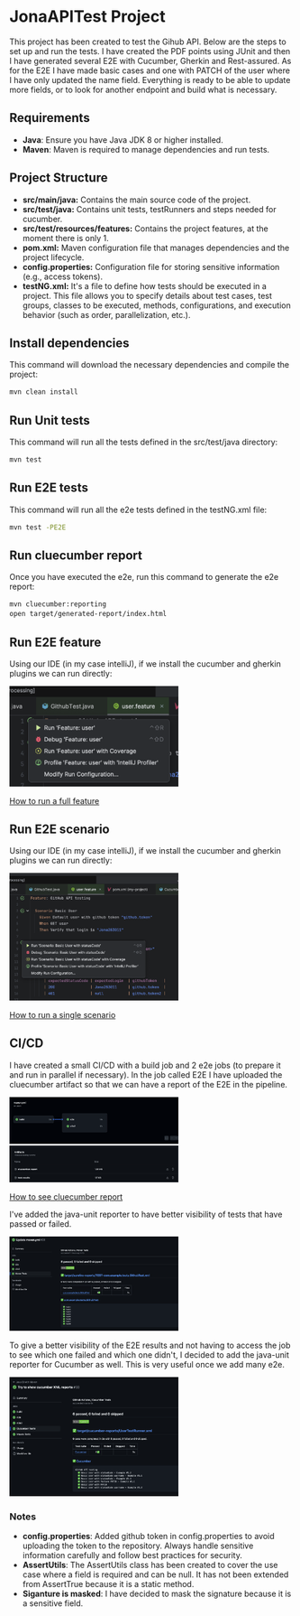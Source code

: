 # JonaAPITest Project

This project has been created to test the Gihub API. Below are the steps to set up and run the tests.
I have created the PDF points using JUnit and then I have generated several E2E with Cucumber, Gherkin and Rest-assured. As for the E2E I have made basic cases and one with PATCH of the user where I have only updated the name field. Everything is ready to be able to update more fields, or to look for another endpoint and build what is necessary.

## Requirements

- **Java**: Ensure you have Java JDK 8 or higher installed.
- **Maven**: Maven is required to manage dependencies and run tests.


## Project Structure

- **src/main/java:** Contains the main source code of the project.
- **src/test/java:** Contains unit tests, testRunners and steps needed for cucumber.
- **src/test/resources/features:** Contains the project features, at the moment there is only 1.
- **pom.xml:** Maven configuration file that manages dependencies and the project lifecycle.
- **config.properties:** Configuration file for storing sensitive information (e.g., access tokens).
- **testNG.xml:** It's a file to define how tests should be executed in a project. This file allows you to specify details about test cases, test groups, classes to be executed, methods, configurations, and execution behavior (such as order, parallelization, etc.).


## Install dependencies
This command will download the necessary dependencies and compile the project:
```bash
mvn clean install
```
## Run Unit tests
This command will run all the tests defined in the src/test/java directory:
```bash
mvn test
```

## Run E2E tests
This command will run all the e2e tests defined in the testNG.xml file:
```bash
mvn test -PE2E
```

## Run cluecumber report
Once you have executed the e2e, run this command to generate the e2e report:
```bash
mvn cluecumber:reporting
open target/generated-report/index.html
```

## Run E2E feature
Using our IDE (in my case intelliJ), if we install the cucumber and gherkin plugins we can run directly:

<img src="images/feature.png" alt="Run feature" width="300"/>

[How to run a full feature](https://vimeo.com/1011063571)

## Run E2E scenario
Using our IDE (in my case intelliJ), if we install the cucumber and gherkin plugins we can run directly:

<img src="images/scenario.png" alt="Run scenario" width="300"/>

[How to run a single scenario](https://vimeo.com/1011063587)

## CI/CD
I have created a small CI/CD with a build job and 2 e2e jobs (to prepare it and run in parallel if necessary). In the job called E2E I have uploaded the cluecumber artifact so that we can have a report of the E2E in the pipeline.

<img src="images/ci:cd.png" alt="Run scenario" width="300"/>
<img src="images/artifact.png" alt="Run scenario" width="300"/>

[How to see cluecumber report](https://vimeo.com/1011063547)

I've added the java-unit reporter to have better visibility of tests that have passed or failed.

<img src="images/report.png" alt="Run scenario" width="300"/>

To give a better visibility of the E2E results and not having to access the job to see which one failed and which one didn't, I decided to add the java-unit reporter for Cucumber as well. This is very useful once we add many e2e.

<img src="images/CucumberReport.png" alt="Run scenario" width="300"/>

### Notes
- **config.properties**: Added github token in config.properties to avoid uploading the token to the repository. Always handle sensitive information carefully and follow best practices for security.
- **AssertUtils**: The AssertUtils class has been created to cover the use case where a field is required and can be null. It has not been extended from AssertTrue because it is a static method.
- **Siganture is masked**: I have decided to mask the signature because it is a sensitive field.
